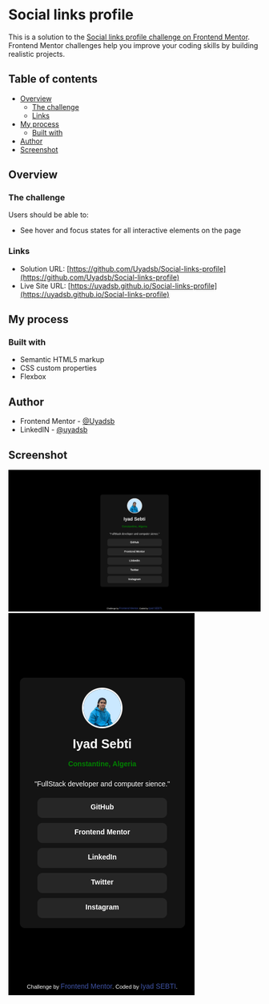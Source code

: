 # Social links profile

This is a solution to the [Social links profile challenge on Frontend Mentor](https://www.frontendmentor.io/challenges/social-links-profile-UG32l9m6dQ). Frontend Mentor challenges help you improve your coding skills by building realistic projects. 

## Table of contents

- [Overview](#overview)
  - [The challenge](#the-challenge)
  - [Links](#links)
- [My process](#my-process)
  - [Built with](#built-with)
- [Author](#author)
- [Screenshot](#screenshot)


## Overview

### The challenge

Users should be able to:

- See hover and focus states for all interactive elements on the page

### Links

- Solution URL: [https://github.com/Uyadsb/Social-links-profile](https://github.com/Uyadsb/Social-links-profile)
- Live Site URL: [https://uyadsb.github.io/Social-links-profile](https://uyadsb.github.io/Social-links-profile)

## My process

### Built with

- Semantic HTML5 markup
- CSS custom properties
- Flexbox

## Author

- Frontend Mentor - [@Uyadsb](https://www.frontendmentor.io/profile/uyadsb)
- LinkedIN - [@uyadsb](https://www.linkedin.com/in/iyad-sebti)


## Screenshot

![](images/desktop.png)
![](images/mobile.png)
